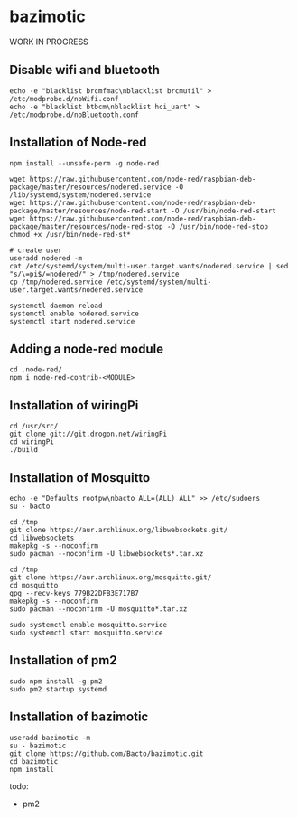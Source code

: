 # bazimotic

WORK IN PROGRESS


## Disable wifi and bluetooth

```
echo -e "blacklist brcmfmac\nblacklist brcmutil" > /etc/modprobe.d/noWifi.conf
echo -e "blacklist btbcm\nblacklist hci_uart" > /etc/modprobe.d/noBluetooth.conf
```



## Installation of Node-red

```
npm install --unsafe-perm -g node-red

wget https://raw.githubusercontent.com/node-red/raspbian-deb-package/master/resources/nodered.service -O /lib/systemd/system/nodered.service
wget https://raw.githubusercontent.com/node-red/raspbian-deb-package/master/resources/node-red-start -O /usr/bin/node-red-start
wget https://raw.githubusercontent.com/node-red/raspbian-deb-package/master/resources/node-red-stop -O /usr/bin/node-red-stop
chmod +x /usr/bin/node-red-st*

# create user
useradd nodered -m
cat /etc/systemd/system/multi-user.target.wants/nodered.service | sed "s/\=pi$/=nodered/" > /tmp/nodered.service
cp /tmp/nodered.service /etc/systemd/system/multi-user.target.wants/nodered.service

systemctl daemon-reload
systemctl enable nodered.service
systemctl start nodered.service
```


## Adding a node-red module

```
cd .node-red/
npm i node-red-contrib-<MODULE>
```


## Installation of wiringPi

```
cd /usr/src/
git clone git://git.drogon.net/wiringPi
cd wiringPi
./build
```


## Installation of Mosquitto

```
echo -e "Defaults rootpw\nbacto ALL=(ALL) ALL" >> /etc/sudoers
su - bacto

cd /tmp
git clone https://aur.archlinux.org/libwebsockets.git/
cd libwebsockets
makepkg -s --noconfirm
sudo pacman --noconfirm -U libwebsockets*.tar.xz

cd /tmp
git clone https://aur.archlinux.org/mosquitto.git/
cd mosquitto
gpg --recv-keys 779B22DFB3E717B7
makepkg -s --noconfirm
sudo pacman --noconfirm -U mosquitto*.tar.xz

sudo systemctl enable mosquitto.service
sudo systemctl start mosquitto.service
```


## Installation of pm2

```
sudo npm install -g pm2
sudo pm2 startup systemd
```


## Installation of bazimotic

```
useradd bazimotic -m
su - bazimotic
git clone https://github.com/Bacto/bazimotic.git
cd bazimotic
npm install
```

todo:
  - pm2
